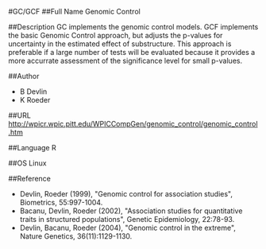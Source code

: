 #GC/GCF
##Full Name
Genomic Control

##Description
GC implements the genomic control models. GCF implements the basic Genomic Control approach, but adjusts the p-values for uncertainty in the estimated effect of substructure. This approach is preferable if a large number of tests will be evaluated because it provides a more accurrate assessment of the significance level for small p-values.

##Author
* B Devlin
* K Roeder

##URL
http://wpicr.wpic.pitt.edu/WPICCompGen/genomic_control/genomic_control.htm

##Language
R

##OS
Linux

##Reference
* Devlin, Roeder (1999), "Genomic control for association studies", Biometrics, 55:997-1004.
* Bacanu, Devlin, Roeder (2002), "Association studies for quantitative traits in structured populations", Genetic Epidemiology, 22:78-93.
* Devlin, Bacanu, Roeder (2004), "Genomic control in the extreme", Nature Genetics, 36(11):1129-1130.

